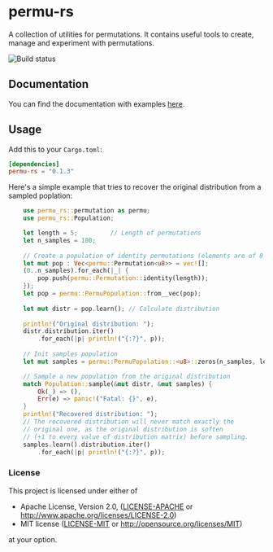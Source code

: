 # permu-rs
A collection of utilities for permutations. It contains useful tools to create, manage and experiment with permutations.

![Build status](https://travis-ci.org/mikelma/permu-rs.svg?branch=master)

## Documentation
You can find the documentation with examples [here](https://docs.rs/permu-rs).

## Usage

Add this to your `Cargo.toml`:

```toml
[dependencies]
permu-rs = "0.1.3"
```

Here's a simple example that tries to recover the original distribution from a sampled poplation:
```rust
    use permu_rs::permutation as permu;
    use permu_rs::Population;

    let length = 5;         // Length of permutations
    let n_samples = 100;
    
    // Create a population of identity permutations (elements are of 8 bits, so max length is 255)
    let mut pop : Vec<permu::Permutation<u8>> = vec![];
    (0..n_samples).for_each(|_| {
        pop.push(permu::Permutation::identity(length));
    });
    let pop = permu::PermuPopulation::from__vec(pop);
    
    let mut distr = pop.learn(); // Calculate distribution
        
    println!("Original distribution: ");
    distr.distribution.iter()
        .for_each(|p| println!("{:?}", p));
    
    // Init samples population
    let mut samples = permu::PermuPopulation::<u8>::zeros(n_samples, length);

    // Sample a new population from the original distribution
    match Population::sample(&mut distr, &mut samples) {
        Ok(_) => (),
        Err(e) => panic!("Fatal: {}", e),
    }
    println!("Recovered distribution: ");
    // The recovered distribution will never match exactly the 
    // original one, as the original distribution is soften 
    // (+1 to every value of distribution matrix) before sampling.
    samples.learn().distribution.iter()
        .for_each(|p| println!("{:?}", p));
```
### License

This project is licensed under either of

 * Apache License, Version 2.0, ([LICENSE-APACHE](LICENSE-APACHE) or
   http://www.apache.org/licenses/LICENSE-2.0)
 * MIT license ([LICENSE-MIT](LICENSE-MIT) or
   http://opensource.org/licenses/MIT)

at your option.
